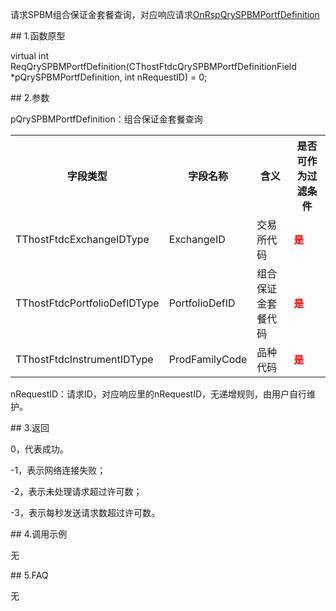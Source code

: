 <p>请求SPBM组合保证金套餐查询，对应响应请求<a href="../../CTHOSTFTDCTRADERAPI/ONRSPQRYSPBMPORTFDEFINITION/">OnRspQrySPBMPortfDefinition</a></p>
<span class="anchor" id="558a6459-7c1a-4373-983c-567b56714d5b"></span>
## 1.函数原型
<p>virtual int ReqQrySPBMPortfDefinition(CThostFtdcQrySPBMPortfDefinitionField *pQrySPBMPortfDefinition, int nRequestID) = 0;</p>
<span class="anchor" id="97e8fe5e-89a6-4725-a5ed-9fe8e6280635"></span>
## 2.参数
<p>pQrySPBMPortfDefinition：组合保证金套餐查询</p>
<table><tr><th style="TEXT-ALIGN: center;">字段类型</th><th style="TEXT-ALIGN: center;">字段名称</th><th style="TEXT-ALIGN: center;">含义</th><th style="TEXT-ALIGN: center;">是否可作为过滤条件</th></tr><tr><td style="TEXT-ALIGN: left;">TThostFtdcExchangeIDType</td>
<td style="TEXT-ALIGN: left;">ExchangeID</td>
<td style="TEXT-ALIGN: left;">交易所代码</td>
<td style="TEXT-ALIGN: left;"><strong><font color="#FF0000">是</font></strong></td>
</tr>
<tr><td style="TEXT-ALIGN: left;">TThostFtdcPortfolioDefIDType</td>
<td style="TEXT-ALIGN: left;">PortfolioDefID</td>
<td style="TEXT-ALIGN: left;">组合保证金套餐代码</td>
<td style="TEXT-ALIGN: left;"><strong><font color="#FF0000">是</font></strong></td>
</tr>
<tr><td style="TEXT-ALIGN: left;">TThostFtdcInstrumentIDType</td>
<td style="TEXT-ALIGN: left;">ProdFamilyCode</td>
<td style="TEXT-ALIGN: left;">品种代码</td>
<td style="TEXT-ALIGN: left;"><strong><font color="#FF0000">是</font></strong></td>
</tr>
</table>
<p>nRequestID：请求ID，对应响应里的nRequestID，无递增规则，由用户自行维护。</p>
<span class="anchor" id="cb43db6d-8259-4dec-b843-a37ffe5144b2"></span>
## 3.返回
<p>0，代表成功。</p>
<p>-1，表示网络连接失败；</p>
<p>-2，表示未处理请求超过许可数；</p>
<p>-3，表示每秒发送请求数超过许可数。</p>
<span class="anchor" id="a0aa712a-1e68-49ba-9ac1-0da68d01356e"></span>
## 4.调用示例
<p>无</p>
<span class="anchor" id="b6354c69-f4a6-481d-9062-982b60496aa4"></span>
## 5.FAQ
<p>无</p>
